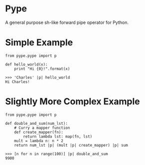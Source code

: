 # Pype

A general purpose sh-like forward pipe operator for Python.

# Simple Example
```
from pype.pype import p

def hello_world(x):
    print "Hi {0}!".format(x)

>>> 'Charles' |p| hello_world
Hi Charles!
```
# Slightly More Complex Example
```
from pype.pype import p

def double_and_sum(num_lst):
    # Curry a mapper function
    def create_mapper(fn):
        return lambda lst: map(fn, lst)
    mult = lambda n: n * 2
    return num_lst |p| (mult |p| create_mapper) |p| sum

>>> [n for n in range(100)] |p| double_and_sum
9900
```
